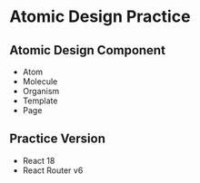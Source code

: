 # Atomic Design Practice

## Atomic Design Component
- Atom
- Molecule
- Organism
- Template
- Page

## Practice Version
- React 18
- React Router v6